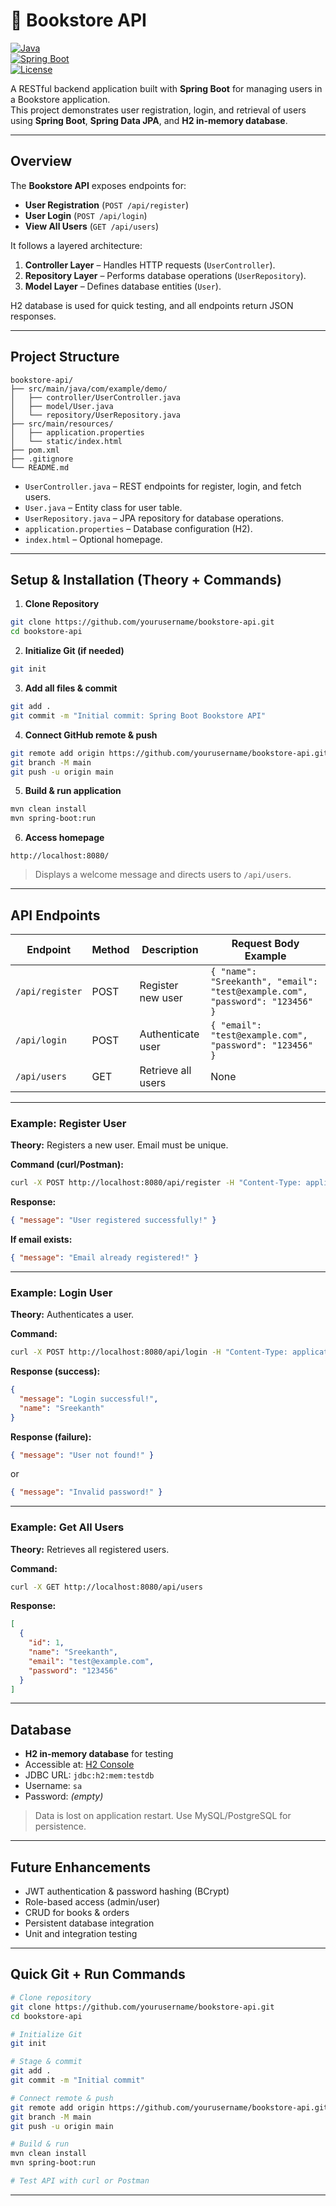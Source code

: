 # 🏪 Bookstore API

[![Java](https://img.shields.io/badge/Java-17-blue)](https://www.oracle.com/java/)  
[![Spring Boot](https://img.shields.io/badge/SpringBoot-3.x-green)](https://spring.io/projects/spring-boot)  
[![License](https://img.shields.io/badge/License-MIT-yellow)](LICENSE)

A RESTful backend application built with **Spring Boot** for managing users in a Bookstore application.  
This project demonstrates user registration, login, and retrieval of users using **Spring Boot**, **Spring Data JPA**, and **H2 in-memory database**.

---

## Overview

The **Bookstore API** exposes endpoints for:

- **User Registration** (`POST /api/register`)  
- **User Login** (`POST /api/login`)  
- **View All Users** (`GET /api/users`)  

It follows a layered architecture:

1. **Controller Layer** – Handles HTTP requests (`UserController`).  
2. **Repository Layer** – Performs database operations (`UserRepository`).  
3. **Model Layer** – Defines database entities (`User`).  

H2 database is used for quick testing, and all endpoints return JSON responses.

---

## Project Structure

```
bookstore-api/
├── src/main/java/com/example/demo/
│   ├── controller/UserController.java
│   ├── model/User.java
│   └── repository/UserRepository.java
├── src/main/resources/
│   ├── application.properties
│   └── static/index.html
├── pom.xml
├── .gitignore
└── README.md
```

- `UserController.java` – REST endpoints for register, login, and fetch users.  
- `User.java` – Entity class for user table.  
- `UserRepository.java` – JPA repository for database operations.  
- `application.properties` – Database configuration (H2).  
- `index.html` – Optional homepage.  

---

## Setup & Installation (Theory + Commands)

1. **Clone Repository**
```bash
git clone https://github.com/yourusername/bookstore-api.git
cd bookstore-api
```

2. **Initialize Git (if needed)**
```bash
git init
```

3. **Add all files & commit**
```bash
git add .
git commit -m "Initial commit: Spring Boot Bookstore API"
```

4. **Connect GitHub remote & push**
```bash
git remote add origin https://github.com/yourusername/bookstore-api.git
git branch -M main
git push -u origin main
```

5. **Build & run application**
```bash
mvn clean install
mvn spring-boot:run
```

6. **Access homepage**
```
http://localhost:8080/
```
> Displays a welcome message and directs users to `/api/users`.

---

## API Endpoints

| Endpoint        | Method | Description | Request Body Example |
|-----------------|--------|-------------|--------------------|
| `/api/register` | POST   | Register new user | `{ "name": "Sreekanth", "email": "test@example.com", "password": "123456" }` |
| `/api/login`    | POST   | Authenticate user | `{ "email": "test@example.com", "password": "123456" }` |
| `/api/users`    | GET    | Retrieve all users | None |

---

### Example: Register User

**Theory:** Registers a new user. Email must be unique.  

**Command (curl/Postman):**
```bash
curl -X POST http://localhost:8080/api/register -H "Content-Type: application/json" -d '{"name":"Sreekanth","email":"test@example.com","password":"123456"}'
```

**Response:**
```json
{ "message": "User registered successfully!" }
```
**If email exists:**
```json
{ "message": "Email already registered!" }
```

---

### Example: Login User

**Theory:** Authenticates a user.  

**Command:**
```bash
curl -X POST http://localhost:8080/api/login -H "Content-Type: application/json" -d '{"email":"test@example.com","password":"123456"}'
```

**Response (success):**
```json
{
  "message": "Login successful!",
  "name": "Sreekanth"
}
```
**Response (failure):**
```json
{ "message": "User not found!" }
```
or
```json
{ "message": "Invalid password!" }
```

---

### Example: Get All Users

**Theory:** Retrieves all registered users.  

**Command:**
```bash
curl -X GET http://localhost:8080/api/users
```

**Response:**
```json
[
  {
    "id": 1,
    "name": "Sreekanth",
    "email": "test@example.com",
    "password": "123456"
  }
]
```

---

## Database

- **H2 in-memory database** for testing  
- Accessible at: [H2 Console](http://localhost:8080/h2-console)  
- JDBC URL: `jdbc:h2:mem:testdb`  
- Username: `sa`  
- Password: *(empty)*  

> Data is lost on application restart. Use MySQL/PostgreSQL for persistence.

---

## Future Enhancements

- JWT authentication & password hashing (BCrypt)  
- Role-based access (admin/user)  
- CRUD for books & orders  
- Persistent database integration  
- Unit and integration testing  

---

## Quick Git + Run Commands

```bash
# Clone repository
git clone https://github.com/yourusername/bookstore-api.git
cd bookstore-api

# Initialize Git
git init

# Stage & commit
git add .
git commit -m "Initial commit"

# Connect remote & push
git remote add origin https://github.com/yourusername/bookstore-api.git
git branch -M main
git push -u origin main

# Build & run
mvn clean install
mvn spring-boot:run

# Test API with curl or Postman
```

---

